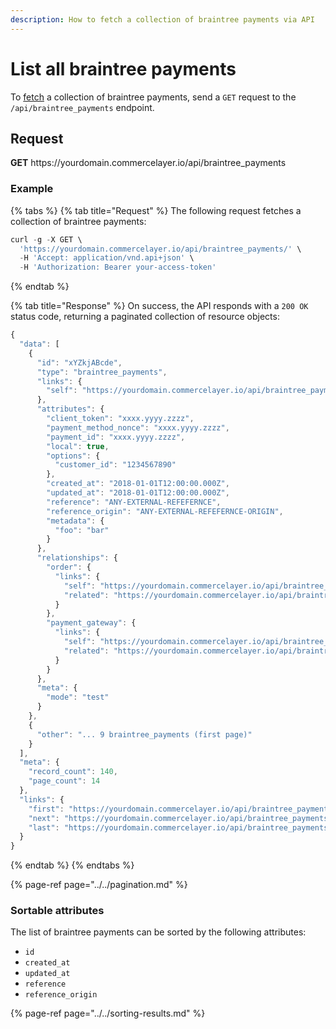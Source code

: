 ```yaml
---
description: How to fetch a collection of braintree payments via API
---
```


# List all braintree payments

To <a href="https://docs.commercelayer.io/developers/fetching-resources" target="_blank">fetch</a> a collection of braintree payments, send a `GET` request to the `/api/braintree_payments` endpoint.

## Request

**GET** https://<i></i>yourdomain.commercelayer.io/api/braintree_payments

### **Example**

{% tabs %}
{% tab title="Request" %}
The following request fetches a collection of braintree payments:

```javascript
curl -g -X GET \
  'https://yourdomain.commercelayer.io/api/braintree_payments/' \
  -H 'Accept: application/vnd.api+json' \
  -H 'Authorization: Bearer your-access-token'
```
{% endtab %}

{% tab title="Response" %}
On success, the API responds with a `200 OK` status code, returning a paginated collection of resource objects:

```javascript
{
  "data": [
    {
      "id": "xYZkjABcde",
      "type": "braintree_payments",
      "links": {
        "self": "https://yourdomain.commercelayer.io/api/braintree_payments/xYZkjABcde"
      },
      "attributes": {
        "client_token": "xxxx.yyyy.zzzz",
        "payment_method_nonce": "xxxx.yyyy.zzzz",
        "payment_id": "xxxx.yyyy.zzzz",
        "local": true,
        "options": {
          "customer_id": "1234567890"
        },
        "created_at": "2018-01-01T12:00:00.000Z",
        "updated_at": "2018-01-01T12:00:00.000Z",
        "reference": "ANY-EXTERNAL-REFEFERNCE",
        "reference_origin": "ANY-EXTERNAL-REFEFERNCE-ORIGIN",
        "metadata": {
          "foo": "bar"
        }
      },
      "relationships": {
        "order": {
          "links": {
            "self": "https://yourdomain.commercelayer.io/api/braintree_payments/xYZkjABcde/relationships/order",
            "related": "https://yourdomain.commercelayer.io/api/braintree_payments/xYZkjABcde/order"
          }
        },
        "payment_gateway": {
          "links": {
            "self": "https://yourdomain.commercelayer.io/api/braintree_payments/xYZkjABcde/relationships/payment_gateway",
            "related": "https://yourdomain.commercelayer.io/api/braintree_payments/xYZkjABcde/payment_gateway"
          }
        }
      },
      "meta": {
        "mode": "test"
      }
    },
    {
      "other": "... 9 braintree_payments (first page)"
    }
  ],
  "meta": {
    "record_count": 140,
    "page_count": 14
  },
  "links": {
    "first": "https://yourdomain.commercelayer.io/api/braintree_payments?page[number]=1&page[size]=10",
    "next": "https://yourdomain.commercelayer.io/api/braintree_payments?page[number]=2&page[size]=10",
    "last": "https://yourdomain.commercelayer.io/api/braintree_payments?page[number]=14&page[size]=10"
  }
}
```
{% endtab %}
{% endtabs %}

{% page-ref page="../../pagination.md" %}

### Sortable attributes

The list of braintree payments can be sorted by the following attributes:

* `id`
* `created_at`
* `updated_at`
* `reference`
* `reference_origin`

{% page-ref page="../../sorting-results.md" %}

